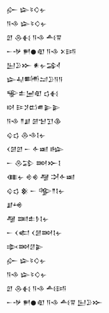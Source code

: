 <div class='block'>
<div class='line'>𒅎 𒇽𒂟𒄭𒉡</div>
<div class='line'>𒀀𒈾 𒇽𒂟𒄭𒉡</div>
<div class='line'>𒇻 𒁲𒈬 𒀀𒈾 𒋀𒐊</div>
<div class='line'>𒀸𒋩 𒂍𒊹𒊏 𒀀𒈾 𒉽𒅀</div>
<div class='line'>𒌨𒊒𒁍 𒀭𒉡𒋆</div>
<div class='line'>𒇽𒄷𒌦𒁺𒊒𒀀𒀀</div>
<div class='line'>𒊍𒉺𒅁𒊏 𒌓𒈬</div>
<div class='line'>𒊭 𒄿𒋡𒆗𒌑𒉌𒉌</div>
<div class='line'>𒀀𒈾 𒈫𒋗 𒌆𒈠𒋛𒆠</div>
<div class='line'>𒌒𒌓 𒁲𒈾𒋙𒉡</div>
<div class='line'>𒌋𒌆𒇻 𒀸 𒅆𒀜 𒈗</div>
<div class='line'>𒀸 𒊮𒁉 𒇷𒁍𒋙</div>
<div class='line'>𒈪𒉡 𒄴𒄯 𒆷 𒋫𒅆𒀜</div>
<div class='line'>𒌒𒌓 𒆜 𒀸 𒄊𒈫𒋙𒉡</div>
<div class='line'>𒋗𒆲</div>
<div class='line'>𒆷 𒌅𒉺𒊩𒋙𒉡</div>
<div class='line'>𒀸 𒌋𒅗 𒌋𒌆𒇷𒋙𒉡</div>
<div class='line'>𒇸𒇷𒆪𒉌</div>
<div class='line'>𒅎 𒇽𒂟𒄭𒉡</div>
<div class='line'>𒀀𒈾 𒇽𒂟𒄭𒉡</div>
<div class='line'>𒇻 𒁲𒈬 𒀀𒈾 𒋀𒅀</div>
<div class='line'>𒀸𒋩 𒂍𒊹𒊏 𒀀𒈾 𒋀𒐊 𒌨𒊒𒁍</div>
</div>